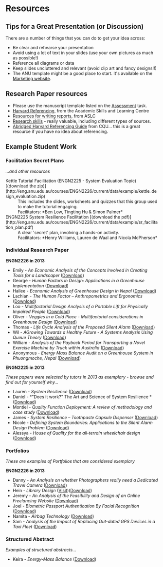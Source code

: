 # Resources <a id="Resources"></a>
## Tips for a Great Presentation (or Discussion) ##
There are a number of things that you can do to get your idea across:

  * Be clear and rehearse your presentation
  * Avoid using a lot of text in your slides (use your own pictures as much as possible!)
  * Reference all diagrams or data
  * Keep slides uncluttered and relevant (avoid clip art and fancy designs!!)
  * The ANU template might be a good place to start. It's available on the [Marketing website](http://www.anu.edu.au/mo/content/site2/powerpoint).
  
## Research Paper resources

*  Please use the manuscript template listed on the [Assessment](assessment) task.
*  [Harvard Referencing](https://academicskills.anu.edu.au/resources/handouts/footnotes-endnotes-and-harvard-citations), from the Academic Skills and Learning Centre
*  [Resources for writing reports](https://academicskills.anu.edu.au/oweek), from ASLC
*  [Research skills](https://academicskills.anu.edu.au/resources/listing/95) - really valuable, including different types of sources.
*  [Abridged Harvard Referencing Guide](http://www.cqu.edu.au/__data/assets/pdf_file/0010/14032/Abridged-Harvard-Referencing-guide-2013.pdf) from CQU... this is a great resource if you have no idea about referencing.

## Example Student Work

### Facilitation Secret Plans
*...and other resources*

<dl>
<dt>Kettle Tutorial Facilitation (ENGN2225 - System Evaluation Topic) [(download the zip)](http://eng.anu.edu.au/courses/ENGN2226/current/data/example/kettle_design_evaluation.zip)</dt>
<dd>This includes the slides, worksheets and quizzes that this group used to make the tutorial engaging.</dd>
<dd>Facilitators: *Ben Low, Tingting Hu & Simon Palmer*</dd>
<dt>ENGN2225 System Resilience Facilitation [(download the pdf)](http://eng.anu.edu.au/courses/ENGN2226/current/data/example/sr_facilitation_plan.pdf)</dt>
<dd>A clear 'secret' plan, involving a hands-on activity.</dd>
<dd>Facilitators: *Henry Williams, Lauren de Waal and Nicola McPherson*</dd>
</dl>

### Individual Research Paper
**ENGN2226 in 2013**

*  Emily - *An Economic Analysis of the Concepts Involved in Creating Tools for a Landscaper* ([Download](http://eng.anu.edu.au/courses/ENGN2226/current/data/example/13_2226_irp_emily.pdf))
*  George - *Human Factors in Design: Applications in a Greenhouse Implementation* ([Download](http://eng.anu.edu.au/courses/ENGN2226/current/data/example/13_2226_irp_george.pdf))
*  Hailee - *Economic Analysis of Greenhouse Design in Nepal* ([Download](http://eng.anu.edu.au/courses/ENGN2226/current/data/example/13_2226_irp_hailee.pdf))
*  Lachlan - *The Human Factor – Anthropometrics and Ergonomics* ([Download](http://eng.anu.edu.au/courses/ENGN2226/current/data/example/13_2226_irp_lachlan.pdf))
*  Loo - *Multifactorial Design Analysis of a Portable Lift for Physically Impaired People* ([Download](http://eng.anu.edu.au/courses/ENGN2226/current/data/example/13_2226_irp_loo.pdf))
*  Oliver - *Veggies in a Cold Place - Multifactorial considerations in Greenhouse Design* ([Download](http://eng.anu.edu.au/courses/ENGN2226/current/data/example/13_2226_irp_oliver.pdf))
*  Thomas - *Life Cycle Analysis of the Proposed Silent Alarm* ([Download](http://eng.anu.edu.au/courses/ENGN2226/current/data/example/13_2226_irp_thomas.pdf))
*  Wil - *AGrowing Towards a Healthy Future - A Systems Analysis Using Queue Theory* ([Download](http://eng.anu.edu.au/courses/ENGN2226/current/data/example/13_2226_irp_wil.pdf))
*  William - *Analysis of the Payback Period for Transporting a Novel Exercise Machine by Truck within Australia* ([Download](http://eng.anu.edu.au/courses/ENGN2226/current/data/example/13_2226_irp_william.pdf))
*  Anonymous - *Energy Mass Balance Audit on a Greenhouse System in Phuongmoche, Nepal* ([Download](http://eng.anu.edu.au/courses/ENGN2226/current/data/example/13_2226_irp_anonymous.pdf))

**ENGN2225 in 2013**

*These papers were selected by tutors in 2013 as exemplary - browse and find out for yourself why...*

*  Lauren - *System Resilience* ([Download](http://eng.anu.edu.au/courses/ENGN2226/current/data/example/13_irp_lauren.pdf)) 
*  Daniel - *"Does it work?" The Art and Science of System Resilience * ([Download](http://eng.anu.edu.au/courses/ENGN2226/current/data/example/13_irp_daniel.pdf)) 
*  Montiel - *Quality Function Deployment: A review of methodology and case study* ([Download](http://eng.anu.edu.au/courses/ENGN2226/current/data/example/13_irp_montiel.pdf)) 
*  James - *System Resilience – Toothpaste Capsule Dispenser* ([Download](http://eng.anu.edu.au/courses/ENGN2226/current/data/example/13_irp_james.pdf)) 
*  Nicole - *Defining System Boundaries: Applications to the Silent Alarm Design Problem* ([Download](http://eng.anu.edu.au/courses/ENGN2226/current/data/example/13_irp_nicole.pdf)) 
*  Alessya - *House of Quality for the all-terrain wheelchair design* ([Download](http://eng.anu.edu.au/courses/ENGN2226/current/data/example/13_irp_alessya.pdf)) 

### Portfolios
*These are examples of Portfolios that are considered exemplary*

**ENGN2226 in 2013**

*  Danny - *An Analysis on whether Photographers really need a Dedicated Travel Camera* ([Download](http://eng.anu.edu.au/courses/ENGN2226/current/data/example/13_2226_lp_danny.pdf))
*  Hein - *Library Design* ([Visit](http://2226hein2013.weebly.com))([Download](http://eng.anu.edu.au/courses/ENGN2226/current/data/example/13_2226_lp_hein.zip))
*  Jeremy - *An Analysis of the Feasibility and Design of an Online Freelancing Website* ([Download](http://eng.anu.edu.au/courses/ENGN2226/current/data/example/13_2226_lp_jeremy.pdf))
*  Joel - *Biometric Passport Authentication By Facial Recognition* ([Download](http://eng.anu.edu.au/courses/ENGN2226/current/data/example/13_2226_lp_joel.pdf))
*  Namita - *Airbag Technology* ([Download](http://eng.anu.edu.au/courses/ENGN2226/current/data/example/13_2226_lp_namita.pdf))
*  Sam - *Analysis of the Impact of Replacing Out-dated GPS Devices in a Taxi Fleet* ([Download](http://eng.anu.edu.au/courses/ENGN2226/current/data/example/13_2226_lp_sam.pdf))




### Structured Abstract
*Examples of structured abstracts...*

*  Keira - *Energy-Mass Balance* ([Download](http://eng.anu.edu.au/courses/ENGN2226/current/data/example/13_2226_sa_keira.pdf))
